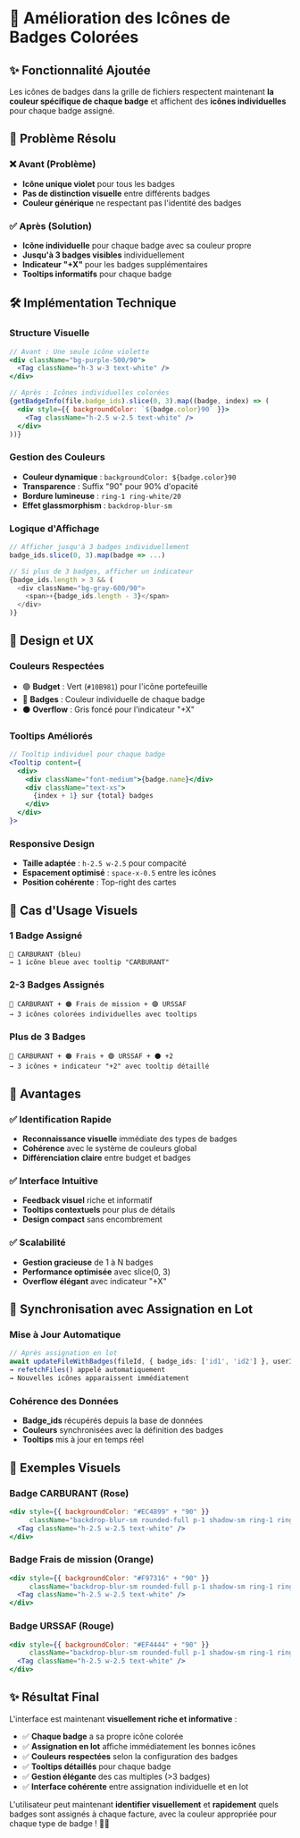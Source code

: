 # 🎨 Amélioration des Icônes de Badges Colorées

## ✨ Fonctionnalité Ajoutée

Les icônes de badges dans la grille de fichiers respectent maintenant **la couleur spécifique de chaque badge** et affichent des **icônes individuelles** pour chaque badge assigné.

## 🎯 Problème Résolu

### ❌ Avant (Problème)
- **Icône unique violet** pour tous les badges
- **Pas de distinction visuelle** entre différents badges
- **Couleur générique** ne respectant pas l'identité des badges

### ✅ Après (Solution)
- **Icône individuelle** pour chaque badge avec sa couleur propre
- **Jusqu'à 3 badges visibles** individuellement
- **Indicateur "+X"** pour les badges supplémentaires
- **Tooltips informatifs** pour chaque badge

## 🛠 Implémentation Technique

### Structure Visuelle
```jsx
// Avant : Une seule icône violette
<div className="bg-purple-500/90">
  <Tag className="h-3 w-3 text-white" />
</div>

// Après : Icônes individuelles colorées
{getBadgeInfo(file.badge_ids).slice(0, 3).map((badge, index) => (
  <div style={{ backgroundColor: `${badge.color}90` }}>
    <Tag className="h-2.5 w-2.5 text-white" />
  </div>
))}
```

### Gestion des Couleurs
- **Couleur dynamique** : `backgroundColor: ${badge.color}90`
- **Transparence** : Suffix "90" pour 90% d'opacité
- **Bordure lumineuse** : `ring-1 ring-white/20`
- **Effet glassmorphism** : `backdrop-blur-sm`

### Logique d'Affichage
```typescript
// Afficher jusqu'à 3 badges individuellement
badge_ids.slice(0, 3).map(badge => ...)

// Si plus de 3 badges, afficher un indicateur
{badge_ids.length > 3 && (
  <div className="bg-gray-600/90">
    <span>+{badge_ids.length - 3}</span>
  </div>
)}
```

## 🎨 Design et UX

### Couleurs Respectées
- 🟢 **Budget** : Vert (`#10B981`) pour l'icône portefeuille
- 🎨 **Badges** : Couleur individuelle de chaque badge
- ⚫ **Overflow** : Gris foncé pour l'indicateur "+X"

### Tooltips Améliorés
```jsx
// Tooltip individuel pour chaque badge
<Tooltip content={
  <div>
    <div className="font-medium">{badge.name}</div>
    <div className="text-xs">
      {index + 1} sur {total} badges
    </div>
  </div>
}>
```

### Responsive Design
- **Taille adaptée** : `h-2.5 w-2.5` pour compacité
- **Espacement optimisé** : `space-x-0.5` entre les icônes
- **Position cohérente** : Top-right des cartes

## 🎯 Cas d'Usage Visuels

### 1 Badge Assigné
```
🔵 CARBURANT (bleu)
→ 1 icône bleue avec tooltip "CARBURANT"
```

### 2-3 Badges Assignés
```
🔵 CARBURANT + 🟠 Frais de mission + 🟣 URSSAF
→ 3 icônes colorées individuelles avec tooltips
```

### Plus de 3 Badges
```
🔵 CARBURANT + 🟠 Frais + 🟣 URSSAF + ⚫ +2
→ 3 icônes + indicateur "+2" avec tooltip détaillé
```

## 🚀 Avantages

### ✅ Identification Rapide
- **Reconnaissance visuelle** immédiate des types de badges
- **Cohérence** avec le système de couleurs global
- **Différenciation claire** entre budget et badges

### ✅ Interface Intuitive
- **Feedback visuel** riche et informatif
- **Tooltips contextuels** pour plus de détails
- **Design compact** sans encombrement

### ✅ Scalabilité
- **Gestion gracieuse** de 1 à N badges
- **Performance optimisée** avec slice(0, 3)
- **Overflow élégant** avec indicateur "+X"

## 🔄 Synchronisation avec Assignation en Lot

### Mise à Jour Automatique
```typescript
// Après assignation en lot
await updateFileWithBadges(fileId, { badge_ids: ['id1', 'id2'] }, userId);
→ refetchFiles() appelé automatiquement
→ Nouvelles icônes apparaissent immédiatement
```

### Cohérence des Données
- **Badge_ids** récupérés depuis la base de données
- **Couleurs** synchronisées avec la définition des badges
- **Tooltips** mis à jour en temps réel

## 🎨 Exemples Visuels

### Badge CARBURANT (Rose)
```jsx
<div style={{ backgroundColor: "#EC4899" + "90" }} 
     className="backdrop-blur-sm rounded-full p-1 shadow-sm ring-1 ring-white/20">
  <Tag className="h-2.5 w-2.5 text-white" />
</div>
```

### Badge Frais de mission (Orange)
```jsx
<div style={{ backgroundColor: "#F97316" + "90" }} 
     className="backdrop-blur-sm rounded-full p-1 shadow-sm ring-1 ring-white/20">
  <Tag className="h-2.5 w-2.5 text-white" />
</div>
```

### Badge URSSAF (Rouge)
```jsx
<div style={{ backgroundColor: "#EF4444" + "90" }} 
     className="backdrop-blur-sm rounded-full p-1 shadow-sm ring-1 ring-white/20">
  <Tag className="h-2.5 w-2.5 text-white" />
</div>
```

## ✨ Résultat Final

L'interface est maintenant **visuellement riche et informative** :

- ✅ **Chaque badge** a sa propre icône colorée
- ✅ **Assignation en lot** affiche immédiatement les bonnes icônes
- ✅ **Couleurs respectées** selon la configuration des badges
- ✅ **Tooltips détaillés** pour chaque badge
- ✅ **Gestion élégante** des cas multiples (>3 badges)
- ✅ **Interface cohérente** entre assignation individuelle et en lot

L'utilisateur peut maintenant **identifier visuellement** et **rapidement** quels badges sont assignés à chaque facture, avec la couleur appropriée pour chaque type de badge ! 🎨✨
